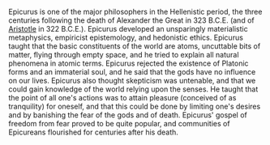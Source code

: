 Epicurus is one of the major philosophers in the Hellenistic period, the three centuries following the death of Alexander the Great in 323 B.C.E. (and of [Aristotle](http://www.iep.utm.edu/aristotl) in 322 B.C.E.). Epicurus developed an unsparingly materialistic metaphysics, empiricist epistemology, and hedonistic ethics. Epicurus taught that the basic constituents of the world are atoms, uncuttable bits of matter, flying through empty space, and he tried to explain all natural phenomena in atomic terms. Epicurus rejected the existence of Platonic forms and an immaterial soul, and he said that the gods have no influence on our lives. Epicurus also thought skepticism was untenable, and that we could gain knowledge of the world relying upon the senses. He taught that the point of all one's actions was to attain pleasure (conceived of as tranquility) for oneself, and that this could be done by limiting one's desires and by banishing the fear of the gods and of death. Epicurus' gospel of freedom from fear proved to be quite popular, and communities of Epicureans flourished for centuries after his death.